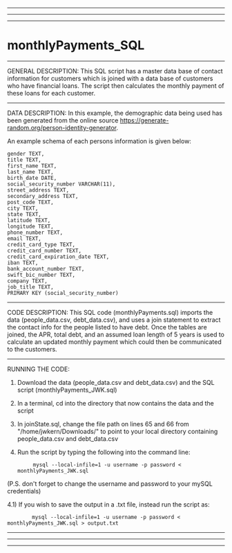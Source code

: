 ___________________________________________________________________________________________________________________________________________________________________
___________________________________________________________________________________________________________________________________________________________________
___________________________________________________________________________________________________________________________________________________________________
# monthlyPayments_SQL

___________________________________________________________________________________________________________________________________________________________________
GENERAL DESCRIPTION:
This SQL script has a master data base of contact information for customers which is joined with a data base of customers who have financial loans. The script then calculates the monthly payment of these loans for each customer. 

___________________________________________________________________________________________________________________________________________________________________
DATA DESCRIPTION:
In this example, the demographic data being used has been generated from the online source https://generate-random.org/person-identity-generator. 

An example schema of each persons information is given below: 

	gender TEXT,
	title TEXT,
	first_name TEXT,
	last_name TEXT,
	birth_date DATE,
	social_security_number VARCHAR(11),
	street_address TEXT,
	secondary_address TEXT,	
	post_code TEXT,
	city TEXT,
	state TEXT,
	latitude TEXT,	
	longitude TEXT,	
	phone_number TEXT,	
	email TEXT,	
	credit_card_type TEXT,
	credit_card_number TEXT,
	credit_card_expiration_date TEXT,
	iban TEXT,
	bank_account_number TEXT,
	swift_bic_number TEXT,
	company TEXT,
	job_title TEXT,
	PRIMARY KEY (social_security_number)



___________________________________________________________________________________________________________________________________________________________________
CODE DESCRIPTION:
This SQL code (monthlyPayments.sql) imports the data (people_data.csv, debt_data.csv), and uses a join statement to extract the contact info for the people listed to have debt. Once the tables are joined, the APR, total debt, and an assumed loan length of 5 years is used to calculate an updated monthly payment which could then be communicated to the customers.



___________________________________________________________________________________________________________________________________________________________________
RUNNING THE CODE:
1) Download the data (people_data.csv and debt_data.csv) and the SQL script (monthlyPayments_JWK.sql)

2) In a terminal, cd into the directory that now contains the data and the script

3) In joinState.sql, change the file path on lines 65 and 66 from "/home/jwkern/Downloads/" to point to your local directory containing people_data.csv and debt_data.csv

4) Run the script by typing the following into the command line:

            mysql --local-infile=1 -u username -p password < monthlyPayments_JWK.sql

(P.S. don't forget to change the username and password to your mySQL credentials)

4.1) If you wish to save the output in a .txt file, instead run the script as:
      
            mysql --local-infile=1 -u username -p password < monthlyPayments_JWK.sql > output.txt


___________________________________________________________________________________________________________________________________________________________________
___________________________________________________________________________________________________________________________________________________________________
___________________________________________________________________________________________________________________________________________________________________
